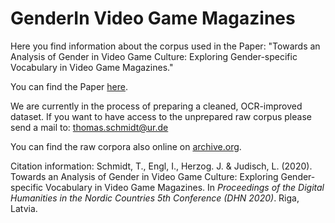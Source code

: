 # GenderIn Video Game Magazines

Here you find information about the corpus used in the Paper:
"Towards an Analysis of Gender in Video Game Culture: Exploring Gender-specific Vocabulary in Video Game Magazines."

You can find the Paper <a href="http://ceur-ws.org/Vol-2612/short20.pdf">here</a>.

We are currently in the process of preparing a cleaned, OCR-improved dataset. If you want to have access to the unprepared raw corpus please send a mail to: thomas.schmidt@ur.de

You can find the raw corpora also online on <a href="https://archive.org/details/gamemagazines">archive.org</a>.

Citation information:
Schmidt, T., Engl, I., Herzog. J. & Judisch, L. (2020). Towards an Analysis of Gender in Video Game Culture: Exploring Gender-specific Vocabulary in Video Game Magazines. In <em>Proceedings of the Digital Humanities in the Nordic Countries 5th Conference (DHN 2020)</em>. Riga, Latvia.
